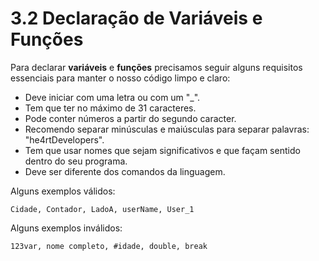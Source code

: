 # 3.2 Declaração de Variáveis e Funções

Para declarar **variáveis** e **funções** precisamos seguir alguns requisitos essenciais para manter o nosso código limpo e claro:

- Deve iniciar com uma letra ou com um "_".
- Tem que ter no máximo de 31 caracteres.
- Pode conter números a partir do segundo caracter.
- Recomendo separar minúsculas e maiúsculas para separar palavras: "he4rtDevelopers".
- Tem que usar nomes que sejam significativos e que façam sentido dentro do seu programa.
- Deve ser diferente dos comandos da linguagem.

Alguns exemplos válidos:

```
Cidade, Contador, LadoA, userName, User_1
```

Alguns exemplos inválidos:

```
123var, nome completo, #idade, double, break
```
